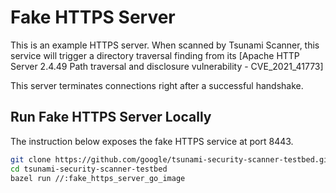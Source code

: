 # Fake HTTPS Server

This is an example HTTPS server. When scanned by Tsunami Scanner, this service
will trigger a directory traversal finding from its
[Apache HTTP Server 2.4.49 Path traversal and disclosure vulnerability - CVE_2021_41773]

This server terminates connections right after a successful handshake.

## Run Fake HTTPS Server Locally

The instruction below exposes the fake HTTPS service at port 8443.

```sh
git clone https://github.com/google/tsunami-security-scanner-testbed.git
cd tsunami-security-scanner-testbed
bazel run //:fake_https_server_go_image
```
